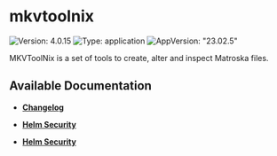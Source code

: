 # mkvtoolnix

![Version: 4.0.15](https://img.shields.io/badge/Version-4.0.15-informational?style=flat-square) ![Type: application](https://img.shields.io/badge/Type-application-informational?style=flat-square) ![AppVersion: "23.02.5"](https://img.shields.io/badge/AppVersion-"23.02.5"-informational?style=flat-square)

MKVToolNix is a set of tools to create, alter and inspect Matroska files.

## Available Documentation

- [**Changelog**](CHANGELOG)

- [**Helm Security**](container-security)

- [**Helm Security**](helm-security)

